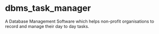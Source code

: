 # dbms_task_manager
A Database Management Software which helps non-profit organisations to record and manage their day to day tasks.
